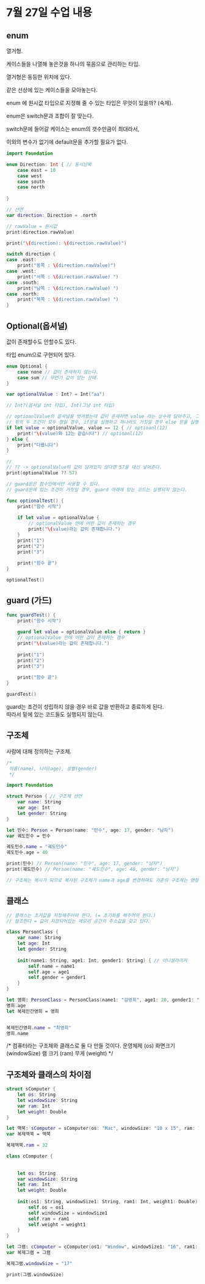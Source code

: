 7월 27일 수업 내용
===

enum
---
열거형.  

케이스들을 나열해 놓은것을 하나의 묶음으로 관리하는 타입.  

열거형은 동등한 위치에 있다.   

같은 선상에 있는 케이스들을 모아놓는다.   

enum 에 원시값 타입으로 지정해 줄 수 있는 타입은 무엇이 있을까? (숙제).  

enum은 switch문과 조합이 잘 맞는다.   

switch문에 들어갈 케이스는 enum의 갯수만큼이 최대라서,   

이외의 변수가 없기에 default문을 추가할 필요가 없다.   

```swift
import Foundation

enum Direction: Int { // 동서남북
    case east = 10
    case west
    case south
    case north
    
}
```

```swift
// 선언
var direction: Direction = .north

// rawValue = 원시값
print(direction.rawValue)

print("\(direction): \(direction.rawValue)")

switch direction {
case .east:
    print("동쪽 : \(direction.rawValue)")
case .west:
    print("서쪽 : \(direction.rawValue) ")
case .south:
    print("남쪽 : \(direction.rawValue) ")
case .north:
    print("북쪽 : \(direction.rawValue) ")
}
```

Optional(옵셔널)
---
값이 존재할수도 안할수도 있다.   

타입 enum으로 구현되어 있다.   

```swift
enum Optional {
    case none // 값이 존재하지 않는다.
    case sum // 무언가 값이 있는 상태.
}

var optionalValue : Int? = Int("aa")

// Int?(옵셔널 int 타입), Int(그냥 int 타입)

// optioanlValue의 옵셔널을 벗겨봤는데 값이 존재하면 value 라는 상수에 담아주고, 그 value가 12와 같은지 비교한다.
// 위의 두 조건이 모두 참일 경우, if문을 실행하고 하나라도 거짓일 경우 else 문을 실행한다.
if let value = optionalValue, value == 12 { // optioanl(12)
    print("\(value)와 12는 같습니다") // optioanl(12)
} else {
    print("다릅니다")
}

//
// ?? -> optionalValue의 값이 담겨있지 않다면 57을 대신 넣어준다.
print(optionalValue ?? 57)

// guard문은 함수안에서만 사용할 수 있다.
// guard문에 있는 조건이 거짓일 경우, guard 아래에 있는 코드는 실행되지 않는다.

func optionalTest() {
    print("함수 시작")
    
    if let value = optionalValue {
        // optionalValue 안에 어떤 값이 존재하는 경우
        print("\(value)라는 값이 존재합니다.")
    }
    print("1")
    print("2")
    print("3")
    
    print("함수 끝")
}

optionalTest()
```

guard (가드)
---

```swift
func guardTest() {
    print("함수 시작")
    
    guard let value = optionalValue else { return }
    // optionalValue 안에 어떤 값이 존재하는 경우
    print("\(value)라는 값이 존재합니다.")
    
    print("1")
    print("2")
    print("3")
    
    print("함수 끝")
}

guardTest()
```
guard는 조건이 성립하지 않을 경우 바로 값을 반환하고 종료하게 된다.   
따라서 밑에 있는 코드들도 실행되지 않는다.   

구조체
---

사람에 대해 정의하는 구조체.  

```swift
/*
 이름(name), 나이(age), 성별(gender)
 */

import Foundation

struct Person { // 구조체 선언
    var name: String
    var age: Int
    let gender: String
}

let 민수: Person = Person(name: "민수", age: 17, gender: "남자")
var 궤도민수 = 민수

궤도민수.name = "궤도민수"
궤도민수.age = 40

print(민수) // Person(name: "민수", age: 17, gender: "남자")
print(궤도민수) // Person(name: "궤도민수", age: 40, gender: "남자")

// 구조체는 복사가 되므로 복사된 구조체가 name과 age를 변경하여도 기존의 구조체는 영향을 받지 않으므로 변화가 없다.

```

클래스
---

```swift
// 클래스는 초기값을 지정해주어야 한다. (= 초기화를 해주어야 한다.)
// 참조한다 = 값이 지정되어있는 메모리 공간의 주소값을 갖고 있다.

class PersonClass {
    var name: String
    let age: Int
    let gender: String
    
    init(name1: String, age1: Int, gender1: String) { // 이니셜라이저
        self.name = name1
        self.age = age1
        self.gender = gender1
    }
}

let 영희: PersonClass = PersonClass(name1: "김영희", age1: 20, gender1: "여자")
영희.age
let 복제인간영희 = 영희


복제인간영희.name = "최영희"
영희.name
```

/*
 컴퓨터라는 구조체와 클래스로 둘 다 만들 것이다.
 운영체제 (os)
 화면크기 (windowSize)
 램 크기 (ram)
 무게 (weight)
 */


구조체와 클래스의 차이점
---
```swift
struct sComputer {
    let os: String
    let windowSize: String
    var ram: Int
    let weight: Double
}

let 맥북: sComputer = sComputer(os: "Mac", windowSize: "10 x 15", ram: 16, weight: 2.3)
var 복제맥북 = 맥북

복제맥북.ram = 32

class cComputer {
    
    
    let os: String
    var windowSize: String
    let ram: Int
    let weight: Double
    
    init(os1: String, windowSize1: String, ram1: Int, weight1: Double) {
        self.os = os1
        self.windowSize = windowSize1
        self.ram = ram1
        self.weight = weight1
    }
}

let 그램: cComputer = cComputer(os1: "Window", windowSize1: "16", ram1: 32, weight1: 1.9)
var 복제그램 = 그램

복제그램.windowSize = "17"

print(그램.windowSize)
```
